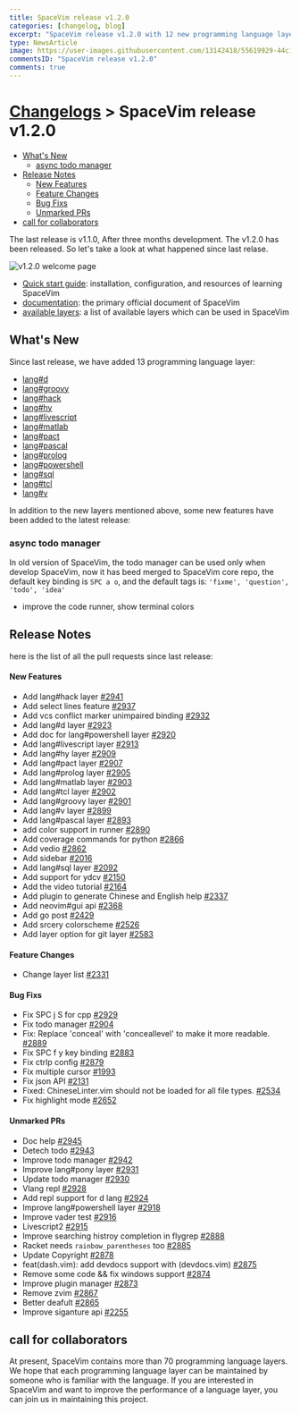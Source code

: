```yaml
---
title: SpaceVim release v1.2.0
categories: [changelog, blog]
excerpt: "SpaceVim release v1.2.0 with 12 new programming language layers and ton of bug fixs and new features."
type: NewsArticle
image: https://user-images.githubusercontent.com/13142418/55619929-44c1b080-57cc-11e9-9c6a-8637555c2d6c.png
commentsID: "SpaceVim release v1.2.0"
comments: true
---
```


# [Changelogs](../development#changelog) > SpaceVim release v1.2.0


<!-- vim-markdown-toc GFM -->

- [What's New](#whats-new)
  - [async todo manager](#async-todo-manager)
- [Release Notes](#release-notes)
    - [New Features](#new-features)
    - [Feature Changes](#feature-changes)
    - [Bug Fixs](#bug-fixs)
    - [Unmarked PRs](#unmarked-prs)
- [call for collaborators](#call-for-collaborators)

<!-- vim-markdown-toc -->

The last release is v1.1.0, After three months development.
The v1.2.0 has been released. So let's take a look at what happened since last relase.

![v1.2.0 welcome page](https://user-images.githubusercontent.com/13142418/55619929-44c1b080-57cc-11e9-9c6a-8637555c2d6c.png)

- [Quick start guide](../quick-start-guide/): installation, configuration, and resources of learning SpaceVim
- [documentation](../documentation/): the primary official document of SpaceVim
- [available layers](../layers/): a list of available layers which can be used in SpaceVim

## What's New

Since last release, we have added 13 programming language layer:

- [lang#d](../lang/d/)
- [lang#groovy](../lang/groovy/)
- [lang#hack](../lang/hack/)
- [lang#hy](../lang/hy/)
- [lang#livescript](../lang/livescript/)
- [lang#matlab](../lang/matlab/)
- [lang#pact](../lang/pact/)
- [lang#pascal](../lang/pascal/)
- [lang#prolog](../lang/prolog/)
- [lang#powershell](../lang/powershell/)
- [lang#sql](../lang/sql/)
- [lang#tcl](../lang/tcl/)
- [lang#v](../lang/v/)


In addition to the new layers mentioned above, some new features have been added to the latest release:

### async todo manager

In old version of SpaceVim, the todo manager can be used only when develop SpaceVim, now it has beed merged to SpaceVim core repo,
the default key binding is `SPC a o`, and the default tags is: `'fixme', 'question', 'todo', 'idea'`

- improve the code runner, show terminal colors


## Release Notes

here is the list of all the pull requests since last release:

#### New Features

- Add lang#hack layer [#2941](https://github.com/SpaceVim/SpaceVim/pull/2941)
- Add select lines feature [#2937](https://github.com/SpaceVim/SpaceVim/pull/2937)
- Add vcs conflict marker unimpaired binding [#2932](https://github.com/SpaceVim/SpaceVim/pull/2932)
- Add lang#d layer [#2923](https://github.com/SpaceVim/SpaceVim/pull/2923)
- Add doc for lang#powershell layer [#2920](https://github.com/SpaceVim/SpaceVim/pull/2920)
- Add lang#livescript layer [#2913](https://github.com/SpaceVim/SpaceVim/pull/2913)
- Add lang#hy layer [#2909](https://github.com/SpaceVim/SpaceVim/pull/2909)
- Add lang#pact layer [#2907](https://github.com/SpaceVim/SpaceVim/pull/2907)
- Add lang#prolog layer [#2905](https://github.com/SpaceVim/SpaceVim/pull/2905)
- Add lang#matlab layer [#2903](https://github.com/SpaceVim/SpaceVim/pull/2903)
- Add lang#tcl layer [#2902](https://github.com/SpaceVim/SpaceVim/pull/2902)
- Add lang#groovy layer [#2901](https://github.com/SpaceVim/SpaceVim/pull/2901)
- Add lang#v layer [#2899](https://github.com/SpaceVim/SpaceVim/pull/2899)
- Add lang#pascal layer [#2893](https://github.com/SpaceVim/SpaceVim/pull/2893)
- add color support in runner [#2890](https://github.com/SpaceVim/SpaceVim/pull/2890)
- Add coverage commands for python [#2866](https://github.com/SpaceVim/SpaceVim/pull/2866)
- Add vedio [#2862](https://github.com/SpaceVim/SpaceVim/pull/2862)
- Add sidebar [#2016](https://github.com/SpaceVim/SpaceVim/pull/2016)
- Add lang#sql layer [#2092](https://github.com/SpaceVim/SpaceVim/pull/2092)
- Add support for ydcv [#2150](https://github.com/SpaceVim/SpaceVim/pull/2150)
- Add the video tutorial [#2164](https://github.com/SpaceVim/SpaceVim/pull/2164)
- Add plugin to generate Chinese and English help [#2337](https://github.com/SpaceVim/SpaceVim/pull/2337)
- Add neovim#gui api [#2368](https://github.com/SpaceVim/SpaceVim/pull/2368)
- Add go post [#2429](https://github.com/SpaceVim/SpaceVim/pull/2429)
- Add srcery colorscheme [#2526](https://github.com/SpaceVim/SpaceVim/pull/2526)
- Add layer option for git layer [#2583](https://github.com/SpaceVim/SpaceVim/pull/2583)

#### Feature Changes

- Change layer list [#2331](https://github.com/SpaceVim/SpaceVim/pull/2331)

#### Bug Fixs

- Fix SPC j S for cpp [#2929](https://github.com/SpaceVim/SpaceVim/pull/2929)
- Fix todo manager [#2904](https://github.com/SpaceVim/SpaceVim/pull/2904)
- Fix: Replace 'conceal' with 'conceallevel' to make it more readable. [#2889](https://github.com/SpaceVim/SpaceVim/pull/2889)
- Fix SPC f y key binding [#2883](https://github.com/SpaceVim/SpaceVim/pull/2883)
- Fix ctrlp config [#2879](https://github.com/SpaceVim/SpaceVim/pull/2879)
- Fix multiple cursor [#1993](https://github.com/SpaceVim/SpaceVim/pull/1993)
- Fix json API [#2131](https://github.com/SpaceVim/SpaceVim/pull/2131)
- Fixed: ChineseLinter.vim should not be loaded for all file types. [#2534](https://github.com/SpaceVim/SpaceVim/pull/2534)
- Fix highlight mode [#2652](https://github.com/SpaceVim/SpaceVim/pull/2652)

#### Unmarked PRs

- Doc help [#2945](https://github.com/SpaceVim/SpaceVim/pull/2945)
- Detech todo [#2943](https://github.com/SpaceVim/SpaceVim/pull/2943)
- Improve todo manager [#2942](https://github.com/SpaceVim/SpaceVim/pull/2942)
- Improve lang#pony layer [#2931](https://github.com/SpaceVim/SpaceVim/pull/2931)
- Update todo manager [#2930](https://github.com/SpaceVim/SpaceVim/pull/2930)
- Vlang repl [#2928](https://github.com/SpaceVim/SpaceVim/pull/2928)
- Add repl support for d lang [#2924](https://github.com/SpaceVim/SpaceVim/pull/2924)
- Improve lang#powershell layer [#2918](https://github.com/SpaceVim/SpaceVim/pull/2918)
- Improve vader test [#2916](https://github.com/SpaceVim/SpaceVim/pull/2916)
- Livescript2 [#2915](https://github.com/SpaceVim/SpaceVim/pull/2915)
- Improve searching histroy completion in flygrep [#2888](https://github.com/SpaceVim/SpaceVim/pull/2888)
- Racket needs `rainbow_parentheses` too [#2885](https://github.com/SpaceVim/SpaceVim/pull/2885)
- Update Copyright [#2878](https://github.com/SpaceVim/SpaceVim/pull/2878)
- feat(dash.vim): add devdocs support with (devdocs.vim) [#2875](https://github.com/SpaceVim/SpaceVim/pull/2875)
- Remove some code && fix windows support [#2874](https://github.com/SpaceVim/SpaceVim/pull/2874)
- Improve plugin manager [#2873](https://github.com/SpaceVim/SpaceVim/pull/2873)
- Remove zvim [#2867](https://github.com/SpaceVim/SpaceVim/pull/2867)
- Better deafult [#2865](https://github.com/SpaceVim/SpaceVim/pull/2865)
- Improve siganture api [#2255](https://github.com/SpaceVim/SpaceVim/pull/2255)

## call for collaborators

At present, SpaceVim contains more than 70 programming language layers.
We hope that each programming language layer can be maintained by someone who is familiar with the language.
If you are interested in SpaceVim and want to improve the performance of a language layer,
you can join us in maintaining this project.
